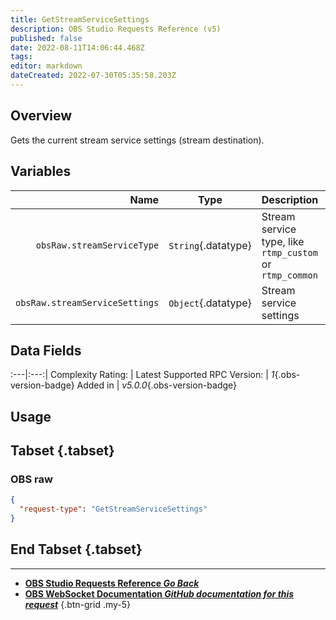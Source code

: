 ```yaml
---
title: GetStreamServiceSettings
description: OBS Studio Requests Reference (v5)
published: false
date: 2022-08-11T14:06:44.468Z
tags: 
editor: markdown
dateCreated: 2022-07-30T05:35:58.203Z
---
```


## Overview
Gets the current stream service settings (stream destination).

## Variables
Name | Type | Description | 
----:|:---------:|:------------|
`obsRaw.streamServiceType` | `String`{.datatype} | Stream service type, like `rtmp_custom` or `rtmp_common`
`obsRaw.streamServiceSettings` | `Object`{.datatype} | Stream service settings

## Data Fields
:---|:---:|
Complexity Rating: | <span class="stars stars--4"></span>
Latest Supported RPC Version: | *1*{.obs-version-badge}
Added in | *v5.0.0*{.obs-version-badge}

## Usage
## Tabset {.tabset}
### OBS raw
```json
{
  "request-type": "GetStreamServiceSettings"
}
```
## End Tabset {.tabset}

---

- [<i class="mdi mdi-chevron-left"></i>**OBS Studio Requests Reference *Go Back***](/en/Broadcasters/OBS/Requests)
- [<i class="mdi mdi-github"></i> **OBS WebSocket Documentation *GitHub documentation for this request***](https://github.com/obsproject/obs-websocket/blob/master/docs/generated/protocol.md#getstreamservicesettings)
{.btn-grid .my-5}